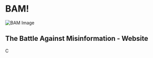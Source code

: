 # BAM!
![BAM Image](https://github.com/](https://github.com/D3V-D/bam/blob/main/public/thumb.png)https://github.com/D3V-D/bam/blob/main/public/thumb.png?raw=true)
## The Battle Against Misinformation - Website
C
